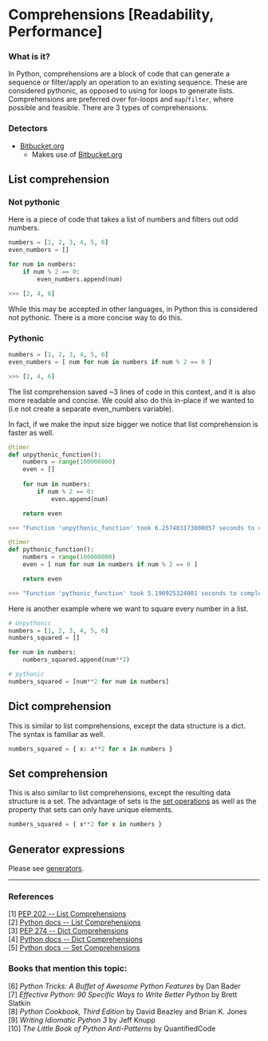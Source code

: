 # Comprehensions [Readability, Performance]

### What is it?
In Python, comprehensions are a block of code that can generate a sequence or filter/apply an operation to an existing sequence. These are considered pythonic, as opposed to using for loops to generate lists. Comprehensions are preferred over for-loops and `map`/`filter`, where possible and feasible. There are 3 types of comprehensions. 

### Detectors
- [Bitbucket.org](https://bitbucket.org/sealuzh/lisa/src/master/lisa-module/src/main/scala/ch/uzh/ifi/seal/lisa/module/analysis/python-native/PythonNativeNameAnalysis.scala)
    - Makes use of [Bitbucket.org](https://bitbucket.org/sealuzh/lisa/src/master/lisa-module/src/main/scala/ch/uzh/ifi/seal/lisa/module/parser/PythonNativeParser.scala)

## List comprehension

### Not pythonic
Here is a piece of code that takes a list of numbers and filters out odd numbers. 

```py
numbers = [1, 2, 3, 4, 5, 6]
even_numbers = []

for num in numbers:
    if num % 2 == 0:
        even_numbers.append(num)

>>> [2, 4, 6]
```

While this may be accepted in other languages, in Python this is considered not pythonic. There is a more concise way to do this.

### Pythonic


```py
numbers = [1, 2, 3, 4, 5, 6]
even_numbers = [ num for num in numbers if num % 2 == 0 ]

>>> [2, 4, 6]
```

The list comprehension saved ~3 lines of code in this context, and it is also more readable and concise. We could also do this in-place if we wanted to (i.e not create a separate even_numbers variable).

In fact, if we make the input size bigger we notice that list comprehension is faster as well.

```py
@timer
def unpythonic_function():
    numbers = range(100000000)
    even = []
    
    for num in numbers:
        if num % 2 == 0:
            even.append(num)

    return even

>>> "Function 'unpythonic_function' took 6.257403173000057 seconds to complete."

@timer
def pythonic_function():
    numbers = range(100000000)
    even = [ num for num in numbers if num % 2 == 0 ]

    return even

>>> "Function 'pythonic_function' took 5.190925324001 seconds to complete."
```

Here is another example where we want to square every number in a list.

```py
# Unpythonic
numbers = [1, 2, 3, 4, 5, 6]
numbers_squared = []

for num in numbers:
    numbers_squared.append(num**2)

# pythonic
numbers_squared = [num**2 for num in numbers]

```

## Dict comprehension

This is similar to list comprehensions, except the data structure is a dict. The syntax is familiar as well.

```py
numbers_squared = { x: x**2 for x in numbers }
```

## Set comprehension
This is also similar to list comprehensions, except the resulting data structure is a set. The advantage of sets is the [set operations](sets.md) as well as the property that sets can only have unique elements.

```py
numbers_squared = { x**2 for x in numbers }
```

## Generator expressions

Please see [generators](generators.md).

---

### References

[1] [PEP 202 -- List Comprehensions](https://www.python.org/dev/peps/pep-0202/)  
[2] [Python docs -- List Comprehensions](https://docs.python.org/3/tutorial/datastructures.html#list-comprehensions)  
[3] [PEP 274 -- Dict Comprehensions](https://www.python.org/dev/peps/pep-0274/)  
[4] [Python docs -- Dict Comprehensions](https://docs.python.org/3/tutorial/datastructures.html#dictionaries)  
[5] [Python docs -- Set Comprehensions](https://docs.python.org/3/tutorial/datastructures.html#dictionaries)  

### Books that mention this topic:
[6] *Python Tricks: A Buffet of Awesome Python Features* by Dan Bader  
[7] *Effective Python: 90 Specific Ways to Write Better Python* by Brett Slatkin  
[8] *Python Cookbook, Third Edition* by David Beazley and Brian K. Jones  
[9] *Writing Idiomatic Python 3* by Jeff Knupp  
[10] *The Little Book of Python Anti-Patterns* by QuantifiedCode  